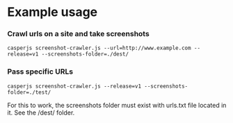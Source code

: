 # Example usage

### Crawl urls on a site and take screenshots
`casperjs screenshot-crawler.js --url=http://www.example.com --release=v1 --screenshots-folder=./dest/`


### Pass specific URLs
`casperjs screenshot-crawler.js --release=v1 --screenshots-folder=./test/`

For this to work, the screenshots folder must exist with urls.txt file located in it. See the /dest/ folder.
